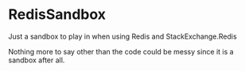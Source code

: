RedisSandbox
============

Just a sandbox to play in when using Redis and StackExchange.Redis

Nothing more to say other than the code could be messy since it is a sandbox after all.
